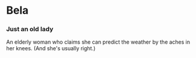 # Bela
### Just an old lady

An elderly woman who claims she can predict the weather by the aches in her knees. (And she's usually right.)